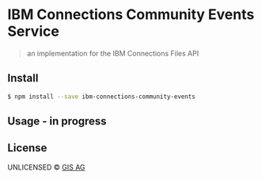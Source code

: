 #  IBM Connections Community Events Service

> an implementation for the IBM Connections Files API


## Install

```sh
$ npm install --save ibm-connections-community-events
```


## Usage - in progress


## License

UNLICENSED ©  [GIS AG](https://gis-ag.com)